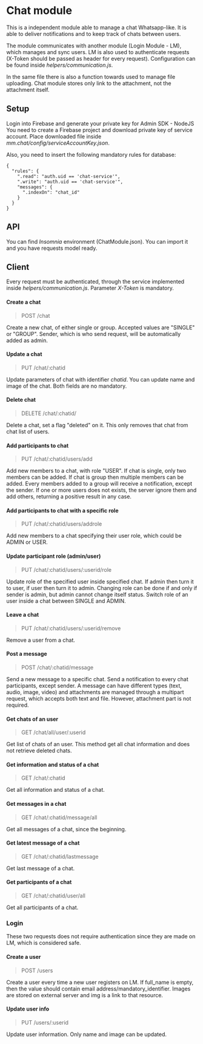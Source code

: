 # Chat module

This is a independent module able to manage a chat Whatsapp-like. It is able to deliver notifications and to keep track of chats between users.

The module communicates with another module (Login Module - LM), which manages and sync users. 
LM is also used to authenticate requests (X-Token should be passed as header for every request).
Configuration can be found inside *helpers/communication.js*.

In the same file there is also a function towards used to manage file uploading. Chat module stores only link to the attachment, not the attachment itself.

## Setup
Login into Firebase and generate your private key for Admin SDK - NodeJS
You need to create a Firebase project and download private key of service account.
Place downloaded file inside *mm.chat/config/serviceAccountKey.json*.

Also, you need to insert the following mandatory rules for database:
```
{
  "rules": {
    ".read": "auth.uid == 'chat-service'",
    ".write": "auth.uid == 'chat-service'",
    "messages": {
      ".indexOn": "chat_id"
    }
  }
}
```
## API
You can find _Insomnia_ environment (ChatModule.json). You can import it and you have requests model ready.
## Client
Every request must be authenticated, through the service implemented inside *helpers/communication.js*. Parameter *X-Token* is mandatory.
#### Create a chat
> POST /chat

Create a new chat, of either single or group. Accepted values are "SINGLE" or "GROUP".
Sender, which is who send request, will be automatically added as admin.

#### Update a chat
> PUT /chat/:chatid

Update parameters of chat with identifier *chatid*. You can update name and image of the chat. Both fields are no mandatory. 

#### Delete chat
> DELETE /chat/:chatid/

Delete a chat, set a flag "deleted" on it. This only removes that chat from chat list of users.

#### Add participants to chat
> PUT /chat/:chatid/users/add

Add new members to a chat, with role "USER". If chat is single, only two members can be added. If chat is group then multiple members can be added.
Every members added to a group will receive a notification, except the sender.
If one or more users does not exists, the server ignore them and add others, returning a positive result in any case.

#### Add participants to chat with a specific role
> PUT /chat/:chatid/users/addrole

Add new members to a chat specifying their user role, which could be ADMIN or USER.

#### Update participant role (admin/user)
> PUT /chat/:chatid/users/:userid/role

Update role of the specified user inside specified chat. If admin then turn it to user, if user then turn it to admin.
Changing role can be done if and only if sender is admin, but admin cannot change itself status.
Switch role of an user inside a chat between SINGLE and ADMIN.

#### Leave a chat
> PUT /chat/:chatid/users/:userid/remove

Remove a user from a chat.

#### Post a message
> POST /chat/:chatid/message

Send a new message to a specific chat. Send a notification to every chat participants, except sender.
A message can have different types (text, audio, image, video) and attachments are managed through a multipart request, which accepts both text and file. However, attachment part is not required.

#### Get chats of an user
> GET /chat/all/user/:userid

Get list of chats of an user. This method get all chat information and does not retrieve deleted chats.

#### Get information and status of a chat
> GET /chat/:chatid

Get all information and status of a chat.

#### Get messages in a chat
> GET /chat/:chatid/message/all

Get all messages of a chat, since the beginning.

#### Get latest message of a chat
> GET /chat/:chatid/lastmessage

Get last message of a chat.

#### Get participants of a chat
> GET /chat/:chatid/user/all

Get all participants of a chat.


### Login
These two requests does not require authentication since they are made on LM, which is considered safe.
#### Create a user
> POST /users

Create a user every time a new user registers on LM.
If full_name is empty, then the value should contain email address/mandatory_identifier.
Images are stored on external server and img is a link to that resource.

#### Update user info
> PUT /users/:userid

Update user information. Only name and image can be updated.